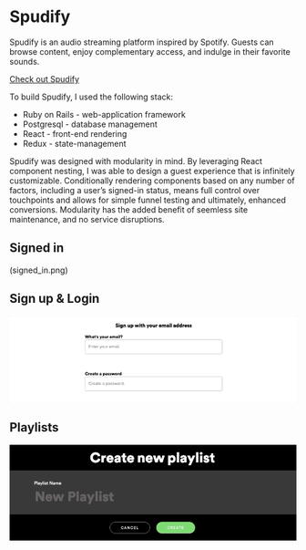 # Spudify
Spudify is an audio streaming platform inspired by Spotify.  Guests can browse content,  enjoy complementary access, and indulge in their favorite sounds.


[Check out Spudify](https://spudify.herokuapp.com/#/us)

To build Spudify, I used the following stack:
  * Ruby on Rails - web-application framework
  * Postgresql - database management
  * React - front-end rendering
  * Redux - state-management

Spudify was designed with modularity in mind.  By leveraging React component nesting, I was able to design a guest experience that is infinitely customizable.  Conditionally rendering components based on any number of factors, including a user’s signed-in status, means full control over touchpoints and allows for simple funnel testing and ultimately, enhanced conversions. Modularity has the added benefit of seemless site maintenance, and no service disruptions.

## Signed in
(signed_in.png)





## Sign up & Login

![](signup.gif)




## Playlists
![alt text](playlist.gif)

